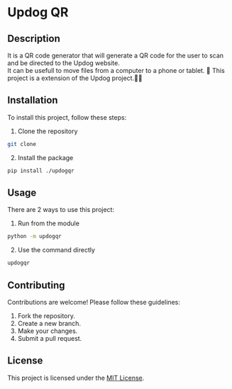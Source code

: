 # Updog QR 

## Description
It is a QR code generator that will generate a QR code for the user to scan and be directed to the Updog website.  
It can be usefull to move files from a computer to a phone or tablet. 📱
This project is a extension of the Updog project.🐕‍🦺  


## Installation
To install this project, follow these steps:

1. Clone the repository
```bash
git clone 
```
2. Install the package
```bash
pip install ./updogqr
```

## Usage
There are 2 ways to use this project:
1. Run from the module
```bash
python -m updogqr
```

2. Use the command directly
```bash
updogqr
```

## Contributing

Contributions are welcome! Please follow these guidelines:
1. Fork the repository.
2. Create a new branch.
3. Make your changes.
4. Submit a pull request.

## License
This project is licensed under the [MIT License](LICENSE).
